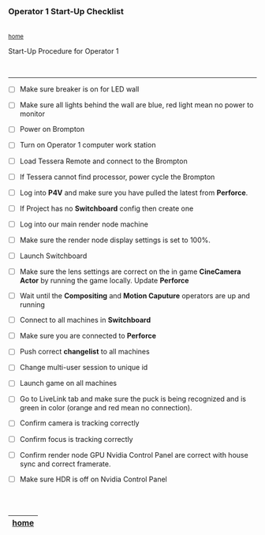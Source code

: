 <img src="https://via.placeholder.com/1000x4/45D7CA/45D7CA" alt="drawing" height="4px"/>

### Operator 1 Start-Up Checklist

<img src="https://via.placeholder.com/1000x4/45D7CA/45D7CA" alt="drawing" height="4px"/>

<sub>[home](../README.md#user-content-gms2-background-tiles--sprites---table-of-contents)</sub>

Start-Up Procedure for Operator 1

<br>

---

- [ ] Make sure breaker is on for LED wall

- [ ] Make sure all lights behind the wall are blue, red light mean no power to monitor

- [ ] Power on Brompton

- [ ] Turn on Operator 1 computer work station

- [ ] Load Tessera Remote and connect to the Brompton

- [ ] If Tessera cannot find processor, power cycle the Brompton

- [ ] Log into **P4V** and make sure you have pulled the latest from **Perforce**.

- [ ] If Project has no **Switchboard** config then create one

- [ ] Log into our main render node machine

- [ ] Make sure the render node display settings is set to 100%.

- [ ] Launch Switchboard

- [ ] Make sure the lens settings are correct on the in game **CineCamera Actor** by running the game locally.  Update **Perforce** 

- [ ] Wait until the **Compositing** and **Motion Caputure** operators are up and running

- [ ] Connect to all machines in **Switchboard**

- [ ] Make sure you are connected to **Perforce**

- [ ] Push correct **changelist** to all machines

- [ ] Change multi-user session to unique id

- [ ] Launch game on all machines

- [ ] Go to LiveLink tab and make sure the puck is being recognized and is green in color (orange and red mean no connection).

- [ ] Confirm camera is tracking correctly

- [ ] Confirm focus is tracking correctly

- [ ] Confirm render node GPU Nvidia Control Panel are correct with house sync and correct framerate.

- [ ] Make sure HDR is off on Nvidia Control Panel  

<br><br>

| [home](../README.md#user-content-gms2-background-tiles--sprites---table-of-contents) | 
|---|

